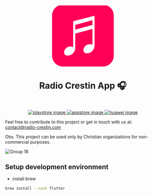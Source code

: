 <p align="center">
  <a href="https://github.com/iosifnicolae2/radio-crestin-app">
    <img src="https://github.com/iosifnicolae2/radio-crestin-app/blob/main/assets/icons/ic_logo_filled.png" alt="Radio Crestin logo" width="200" />
  </a>
</p>
<h1 align="center">Radio Crestin App 🎧</h1>
<br>
<p align="center">
  <a href="https://play.google.com/store/apps/details?id=com.radiocrestin.radio_crestin&hl=en_US" target="_blank">
    <img alt="playstore image" src="https://radiocrestin.ro/images/playstore.svg" width="150" height="46"/>
  </a>
  <a href="https://apps.apple.com/app/6451270471" target="_blank">
    <img alt="appstore image" src="https://radiocrestin.ro/images/appstore.svg" width="150" height="46"/>
  </a>
  <a href="https://appgallery.huawei.com/app/C109055331" target="_blank">
    <img alt="huawei image" src="https://radiocrestin.ro/images/appgallery.svg" width="150" height="46"/>
  </a>
</p>

Feel free to contribute to this project or get in touch with us at: contact@radio-crestin.com

Obs. This project can be used only by Christian organizations for non-commercial purposes.

![Group 18](https://github.com/iosifnicolae2/radio-crestin-app/assets/43387542/2d89a06e-f8fb-40a9-9f20-c1e04568a208)


## Setup development environment
- install brew
```bash
brew install --cask flutter

```

